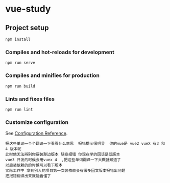 # vue-study

## Project setup
```
npm install
```

### Compiles and hot-reloads for development
```
npm run serve
```

### Compiles and minifies for production
```
npm run build
```

### Lints and fixes files
```
npm run lint
```

### Customize configuration
See [Configuration Reference](https://cli.vuejs.org/config/).
```
把这些单词一个个翻译一下看看什么意思  报错提示很明显  你的vue是 vue2 vueX 有3 和4 版本呢 
此时他无法辨别你要装那边版本 随意报错 你现在学的因该是低版本
vue3 开发的时候会用vuex 4  ,把这些单词翻译一下大概就知道了
以后装依赖的的时候可以看下版本
实际工作中 拿到别人的项目第一次装依赖会有很多因文版本报错出问题 
把报错翻译出来就能看懂了
```